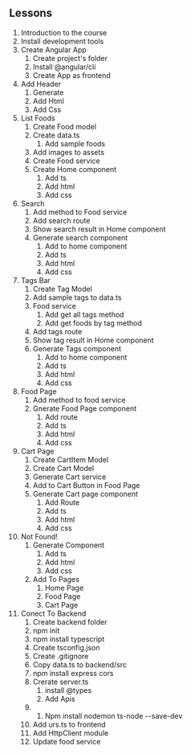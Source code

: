 ## Lessons
1. Introduction to the course
2. Install development tools
3. Create Angular App
   1. Create project's folder
   2. Install @angular/cli
   3. Create App as frontend
4. Add Header
   1. Generate
   2. Add Html
   3. Add Css
5. List Foods
   1. Create Food model
   2. Create data.ts
      1. Add sample foods
   3. Add images to assets
   4. Create Food service
   5. Create Home component
      1. Add ts
      2. Add html
      3. Add css
6. Search 
   1. Add method to Food service
   2. Add search route
   3. Show search result in Home component
   4. Generate search component
      1. Add to home component
      2. Add ts
      3. Add html
      4. Add css
7. Tags Bar
   1. Create Tag Model
   2. Add sample tags to data.ts
   3. Food service
      1. Add get all tags method
      2. Add get foods by tag method
   4. Add tags route
   5. Show tag result in Home component
   6. Generate Tags component
      1. Add to home component
      2. Add ts
      3. Add html
      4. Add css
8. Food Page
   1. Add method to food service
   2. Gnerate Food Page component
      1. Add route
      2. Add ts
      3. Add html
      4. Add css
9. Cart Page
   1. Create CartItem Model
   2. Create Cart Model
   3. Generate Cart service
   4. Add to Cart Button in Food Page
   5. Generate Cart page component
      1. Add Route
      2. Add ts
      3. Add html
      4. Add css
10. Not Found!
    1.  Generate Component
        1.  Add ts
        2.  Add html
        3.  Add css
    2. Add To Pages
       1. Home Page
       2. Food Page
       3. Cart Page
 11. Conect To Backend
     1. Create backend folder
     2. npm init
     3. npm install typescript
     4. Create tsconfig.json
     5. Create .gitignore
     6. Copy data.ts to backend/src
     7. npm install express cors
     8. Crerate server.ts
         1. install @types
         2. Add Apis
     9. 1. Npm install nodemon ts-node --save-dev
     10. Add urs.ts to frontend
     11. Add HttpClient module
     12. Update food service